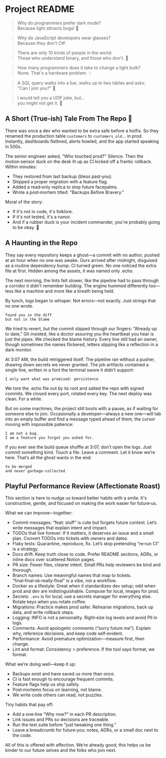 # Project README

> Why do programmers prefer dark mode?<br>
> Because light attracts bugs! 🐛

> Why do JavaScript developers wear glasses?<br>
> Because they don't C#!

> There are only 10 kinds of people in the world:<br>
> Those who understand binary, and those who don't. 🤖

> How many programmers does it take to change a light bulb?<br>
> None. That's a hardware problem. 💡

> A SQL query walks into a bar, walks up to two tables and asks:<br>
> "Can I join you?" 🍹

> I would tell you a UDP joke, but…<br>
> you might not get it. 📡

<!-- 
  🚨 Warning: You are now reading the README of a project so fresh, even the code is still googling "how to write Hello World."
  If you were looking for documentation, you might want to sit down—and maybe write some yourself.
  Don't worry, your code is safe... for now. 
-->

## A Short (True‑ish) Tale From The Repo 📖

There was once a dev who wanted to be extra safe before a hotfix. So they renamed the production table `customers` to `customers_old`... in prod. Instantly, dashboards flatlined, alerts howled, and the app started speaking in 500s.

The senior engineer asked, "Who touched prod?" Silence. Then the motion‑sensor duck on the desk lit up as CI kicked off a frantic rollback. Within minutes:
- They restored from last backup (bless past‑you).
- Shipped a proper migration with a feature flag.
- Added a read‑only replica to stop future facepalms.
- Wrote a post‑mortem titled: "Backups Before Bravery."

Moral of the story:
- If it's not in code, it's folklore.
- If it's not tested, it's a rumor.
- And if a rubber duck is your incident commander, you're probably going to be okay. 🦆

<!-- Add project description, setup instructions, and usage information here. -->

## A Haunting in the Repo

They say every repository keeps a ghost—a commit with no author, pushed at an hour when no one was awake. Ours arrived after midnight, disguised as a routine dependency bump. CI turned green. No one noticed the extra file at first. Hidden among the assets, it was named only .echo.

The next morning, the lints felt slower, like the pipeline had to pass through a corridor it didn’t remember building. The engine hummed differently too—less like a machine and more like a breath being held.

By lunch, logs began to whisper. Not errors—not exactly. Just strings that no one wrote.

    found you in the diff
    but not in the blame

We tried to revert, but the commit slipped through our fingers: “Already up to date,” Git insisted, like a doctor assuring you the heartbeat you hear is just the pipes. We checked the blame history. Every line still had an owner, though sometimes the names flickered, letters slipping like a reflection in a dark monitor.

At 3:07 AM, the build retriggered itself. The pipeline ran without a pusher, drawing down secrets we never granted. The job artifacts contained a single line, written in a font the terminal swore it didn’t support:

    I only want what was promised: persistence

We tore the .echo file out by its root and salted the repo with signed commits. We closed every port, rotated every key. The next deploy was clean. For a while.

But on some machines, the project still boots with a pause, as if waiting for someone else to join. Occasionally a developer—always a new one—will tab into an empty buffer and find a message typed ahead of them, the cursor moving with impossible patience:

    I am not a bug.
    I am a feature you forgot you asked for.

If you ever see the build queue shuffle at 3:07, don’t open the logs. Just commit something kind. Touch a file. Leave a comment. Let it know we’re here. That’s all the ghost wants in the end:

    to be merged
    and never garbage-collected

## Playful Performance Review (Affectionate Roast)

This section is here to nudge us toward better habits with a smile. It's constructive, gentle, and focused on making the work easier for future‑us.

What we can improve—together:
- Commit messages: “feat: stuff” is cute but forgets future context. Let’s write messages that explain intent and impact.
- TODOs that live forever: If it matters, it deserves an issue and a small plan. Convert TODOs into tickets with owners and dates.
- Flaky tests: Quarantine, reproduce, fix. Let’s stop pretending “re‑run CI” is a strategy.
- Docs drift: Keep truth close to code. Prefer README sections, ADRs, or inline docs over scattered Notion pages.
- PR size: Fewer files, clearer intent. Small PRs help reviewers be kind and thorough.
- Branch names: Use meaningful names that map to tickets. “final‑final‑ok‑really‑final” is a vibe, not a workflow.
- Docker as a lifestyle: Great when it standardizes dev setup; odd when prod and dev are indistinguishable. Compose for local, images for prod.
- Secrets: `.env` is for local; use a secrets manager for everything else. Rotate keys when you rotate coffee.
- Migrations: Practice makes prod safer. Rehearse migrations, back up data, and write rollback steps.
- Logging: INFO is not a personality. Right‑size log levels and avoid PII in logs.
- Comments: Avoid apologetic comments (“sorry future me”). Explain why, reference decisions, and keep code self‑evident.
- Performance: Avoid premature optimization—measure first, then change.
- Lint and format: Consistency > preference. If the tool says format, we format.

What we’re doing well—keep it up:
- Backups exist and have saved us more than once.
- CI is fast enough to encourage frequent commits.
- Feature flags help us ship safely.
- Post‑mortems focus on learning, not blame.
- We write code others can read, not puzzles.

Tiny habits that pay off:
- Add a one‑line “Why now?” in each PR description.
- Link issues and PRs so decisions are traceable.
- Run the test suite before “just tweaking one thing.”
- Leave a breadcrumb for future‑you: notes, ADRs, or a small doc next to the code.

All of this is offered with affection. We’re already good; this helps us be kinder to our future selves and the folks who join next.
